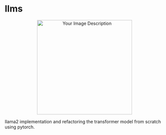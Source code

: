 # llms
<p align="center">
  <img src="https://github.com/Esmail-ibraheem/llms/blob/main/realistic_lama_in_animation_style.png" alt="Your Image Description" width="300" height=300">
</p>
llama2 implementation and refactoring the transformer model from scratch using pytorch. 
